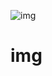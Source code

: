 ![img][imgarch]
# img
<!---
<img src = "https://img-blog.csdnimg.cn/20200322134242380.png" width = "300" height = "300" alt = "ejemplo" align = "center" />
--->

[imgarch]: /assets/img/img.png